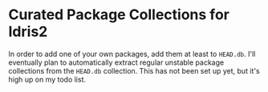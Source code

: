 # Curated Package Collections for Idris2

In order to add one of your own packages, add them at least
to `HEAD.db`. I'll eventually plan to automatically extract
regular unstable package collections from the `HEAD.db` collection.
This has not been set up yet, but it's high up on my todo list.
